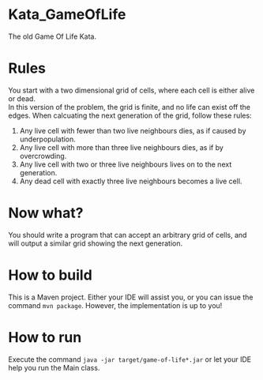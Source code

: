 # Kata_GameOfLife
The old Game Of Life Kata.

# Rules

You start with a two dimensional grid of cells, where each cell is either alive or dead.  
In this version of the problem, the grid is finite, and no life can exist off the edges. When calcuating the next generation of the grid, follow these rules:

1. Any live cell with fewer than two live neighbours dies, as if caused by underpopulation.
2. Any live cell with more than three live neighbours dies, as if by overcrowding.
3. Any live cell with two or three live neighbours lives on to the next generation.
4. Any dead cell with exactly three live neighbours becomes a live cell.

# Now what?

You should write a program that can accept an arbitrary grid of cells, and will output a similar grid showing the next generation.

# How to build

This is a Maven project. Either your IDE will assist you, or you can issue the command `mvn package`.
However, the implementation is up to you!

# How to run
Execute the command `java -jar target/game-of-life*.jar` or let your IDE help you run the Main class.

